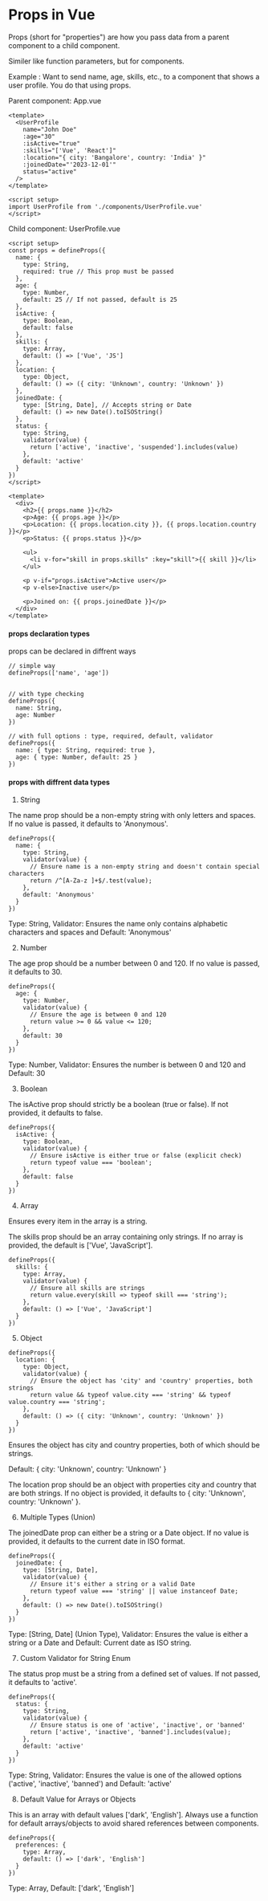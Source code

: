 # Props in Vue

Props (short for "properties") are how you pass data from a parent component to a child component.

Similer like function parameters, but for components.

Example : Want to send name, age, skills, etc., to a component that shows a user profile.
You do that using props.

Parent component: App.vue
```
<template>
  <UserProfile 
    name="John Doe"
    :age="30"
    :isActive="true"
    :skills="['Vue', 'React']"
    :location="{ city: 'Bangalore', country: 'India' }"
    :joinedDate="'2023-12-01'"
    status="active"
  />
</template>

<script setup>
import UserProfile from './components/UserProfile.vue'
</script>
```
Child component: UserProfile.vue
```
<script setup>
const props = defineProps({
  name: {
    type: String,
    required: true // This prop must be passed
  },
  age: {
    type: Number,
    default: 25 // If not passed, default is 25
  },
  isActive: {
    type: Boolean,
    default: false
  },
  skills: {
    type: Array,
    default: () => ['Vue', 'JS']
  },
  location: {
    type: Object,
    default: () => ({ city: 'Unknown', country: 'Unknown' })
  },
  joinedDate: {
    type: [String, Date], // Accepts string or Date
    default: () => new Date().toISOString()
  },
  status: {
    type: String,
    validator(value) {
      return ['active', 'inactive', 'suspended'].includes(value)
    },
    default: 'active'
  }
})
</script>

<template>
  <div>
    <h2>{{ props.name }}</h2>
    <p>Age: {{ props.age }}</p>
    <p>Location: {{ props.location.city }}, {{ props.location.country }}</p>
    <p>Status: {{ props.status }}</p>

    <ul>
      <li v-for="skill in props.skills" :key="skill">{{ skill }}</li>
    </ul>

    <p v-if="props.isActive">Active user</p>
    <p v-else>Inactive user</p>

    <p>Joined on: {{ props.joinedDate }}</p>
  </div>
</template>
```

#### **props declaration types**

props can be declared in diffrent ways
```
// simple way
defineProps(['name', 'age']) 


// with type checking
defineProps({
  name: String,
  age: Number
}) 

// with full options : type, required, default, validator
defineProps({
  name: { type: String, required: true },
  age: { type: Number, default: 25 }
})
```

#### **props with diffrent data types**

1. String

The name prop should be a non-empty string with only letters and spaces. If no value is passed, it defaults to 'Anonymous'.
```
defineProps({
  name: {
    type: String,
    validator(value) {
      // Ensure name is a non-empty string and doesn't contain special characters
      return /^[A-Za-z ]+$/.test(value);
    },
    default: 'Anonymous'
  }
})
```
Type: String, 
Validator: Ensures the name only contains alphabetic characters and spaces and
Default: 'Anonymous'

2. Number

The age prop should be a number between 0 and 120. If no value is passed, it defaults to 30.
```
defineProps({
  age: {
    type: Number,
    validator(value) {
      // Ensure the age is between 0 and 120
      return value >= 0 && value <= 120;
    },
    default: 30
  }
})
```
Type: Number, Validator: Ensures the number is between 0 and 120 and Default: 30

3. Boolean

The isActive prop should strictly be a boolean (true or false). If not provided, it defaults to false.
```
defineProps({
  isActive: {
    type: Boolean,
    validator(value) {
      // Ensure isActive is either true or false (explicit check)
      return typeof value === 'boolean';
    },
    default: false
  }
})
```

4. Array

Ensures every item in the array is a string.

The skills prop should be an array containing only strings. If no array is provided, the default is ['Vue', 'JavaScript'].
```
defineProps({
  skills: {
    type: Array,
    validator(value) {
      // Ensure all skills are strings
      return value.every(skill => typeof skill === 'string');
    },
    default: () => ['Vue', 'JavaScript']
  }
})
```

5. Object
```
defineProps({
  location: {
    type: Object,
    validator(value) {
      // Ensure the object has 'city' and 'country' properties, both strings
      return value && typeof value.city === 'string' && typeof value.country === 'string';
    },
    default: () => ({ city: 'Unknown', country: 'Unknown' })
  }
})
```
Ensures the object has city and country properties, both of which should be strings.

Default: { city: 'Unknown', country: 'Unknown' }

The location prop should be an object with properties city and country that are both strings. If no object is provided, it defaults to { city: 'Unknown', country: 'Unknown' }.

6. Multiple Types (Union)

The joinedDate prop can either be a string or a Date object. If no value is provided, it defaults to the current date in ISO format.
```
defineProps({
  joinedDate: {
    type: [String, Date],
    validator(value) {
      // Ensure it's either a string or a valid Date
      return typeof value === 'string' || value instanceof Date;
    },
    default: () => new Date().toISOString()
  }
})
```
Type: [String, Date] (Union Type), 
Validator: Ensures the value is either a string or a Date and Default: Current date as ISO string.


7. Custom Validator for String Enum

The status prop must be a string from a defined set of values. If not passed, it defaults to 'active'.
```
defineProps({
  status: {
    type: String,
    validator(value) {
      // Ensure status is one of 'active', 'inactive', or 'banned'
      return ['active', 'inactive', 'banned'].includes(value);
    },
    default: 'active'
  }
})
```
Type: String, 
Validator: Ensures the value is one of the allowed options ('active', 'inactive', 'banned') and Default: 'active'

8. Default Value for Arrays or Objects

This is an array with default values ['dark', 'English']. Always use a function for default arrays/objects to avoid shared references between components.
```
defineProps({
  preferences: {
    type: Array,
    default: () => ['dark', 'English']
  }
})
```
Type: Array, Default: ['dark', 'English']
